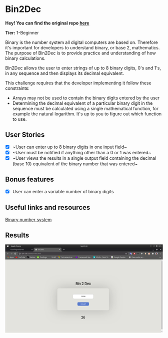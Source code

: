 # Bin2Dec

**Hey! You can find the original repo [here](https://github.com/florinpop17/app-ideas)**

**Tier:** 1-Beginner

Binary is the number system all digital computers are based on.
Therefore it's important for developers to understand binary, or base 2,
mathematics. The purpose of Bin2Dec is to provide practice and
understanding of how binary calculations.

Bin2Dec allows the user to enter strings of up to 8 binary digits, 0's
and 1's, in any sequence and then displays its decimal equivalent.

This challenge requires that the developer implementing it follow these
constraints:

-   Arrays may not be used to contain the binary digits entered by the user
-   Determining the decimal equivalent of a particular binary digit in the
    sequence must be calculated using a single mathematical function, for
    example the natural logarithm. It's up to you to figure out which function
    to use.

## User Stories

- [x] ~User can enter up to 8 binary digits in one input field~
- [x] ~User must be notified if anything other than a 0 or 1 was entered~
- [x] ~User views the results in a single output field containing the decimal (base 10) equivalent of the binary number that was entered~

## Bonus features

-   [x] User can enter a variable number of binary digits

## Useful links and resources

[Binary number system](https://en.wikipedia.org/wiki/Binary_number)

## Results

<div align="center">
  <img src="./.github/images/screenshot.png"></img>
</div>